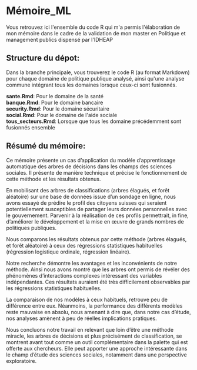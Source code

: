 # Mémoire_ML

Vous retrouvez ici l'ensemble du code R qui m'a permis l'élaboration de mon mémoire dans le cadre de la validation de mon master en Politique et management publics dispensé par l'IDHEAP

## Structure du dépot:

Dans la branche principale, vous trouverez le code R (au format Markdown) pour chaque domaine de politique publique analysé, ainsi qu'une analyse commune intégrant tous les domaines lorsque ceux-ci sont fusionnés.

__sante.Rmd__: Pour le domaine de la santé  
__banque.Rmd__: Pour le domaine bancaire  
__security.Rmd__: Pour le domaine sécuritaire  
__social.Rmd__: Pour le domaine de l'aide sociale  
__tous_secteurs.Rmd__: Lorsque que tous les domaine précédemment sont fusionnés ensemble  

## Résumé du mémoire:

Ce mémoire présente un cas d’application du modèle d’apprentissage automatique des arbres de décisions dans les champs des sciences sociales. Il présente de manière technique et précise le fonctionnement de cette méthode et les résultats obtenus.

En mobilisant des arbres de classifications (arbres élagués, et forêt aléatoire) sur une base de données issue d’un sondage en ligne, nous avons essayé de prédire le profil des citoyens suisses qui seraient potentiellement susceptibles de partager leurs données personnelles avec le gouvernement. Parvenir à la réalisation de ces profils permettrait, in fine, d’améliorer le développement et la mise en œuvre de grands nombres de politiques publiques.

Nous comparons les résultats obtenus par cette méthode (arbres élagués, et forêt aléatoire) à ceux des régressions statistiques habituelles (régression logistique ordinale, régression linéaire).

Notre recherche démontre les avantages et les inconvénients de notre méthode. Ainsi nous avons montré que les arbres ont permis de révéler des phénomènes d’interactions complexes intéressant des variables indépendantes. Ces résultats auraient été très difficilement observables par les régressions statistiques habituelles.

La comparaison de nos modèles à ceux habituels, retrouve peu de différence entre eux. Néanmoins, la performance des différents modèles reste mauvaise en absolu, nous amenant à dire que, dans notre cas d’étude, nos analyses amènent à peu de réelles implications pratiques.

Nous concluons notre travail en relevant que loin d’être une méthode miracle, les arbres de décisions et plus précisément de classification, se montrent avant tout comme un outil complémentaire dans la palette qui est offerte aux chercheurs. Elle peut apporter une approche intéressante dans le champ d’étude des sciences sociales, notamment dans une perspective exploratoire.
